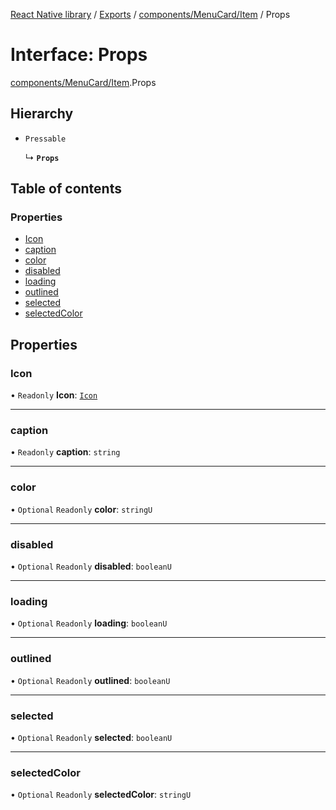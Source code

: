 [React Native library](../index.md) / [Exports](../modules.md) / [components/MenuCard/Item](../modules/components_MenuCard_Item.md) / Props

# Interface: Props

[components/MenuCard/Item](../modules/components_MenuCard_Item.md).Props

## Hierarchy

- `Pressable`

  ↳ **`Props`**

## Table of contents

### Properties

- [Icon](components_MenuCard_Item.Props.md#icon)
- [caption](components_MenuCard_Item.Props.md#caption)
- [color](components_MenuCard_Item.Props.md#color)
- [disabled](components_MenuCard_Item.Props.md#disabled)
- [loading](components_MenuCard_Item.Props.md#loading)
- [outlined](components_MenuCard_Item.Props.md#outlined)
- [selected](components_MenuCard_Item.Props.md#selected)
- [selectedColor](components_MenuCard_Item.Props.md#selectedcolor)

## Properties

### Icon

• `Readonly` **Icon**: [`Icon`](icons_icons_common_types.Icon.md)

___

### caption

• `Readonly` **caption**: `string`

___

### color

• `Optional` `Readonly` **color**: `stringU`

___

### disabled

• `Optional` `Readonly` **disabled**: `booleanU`

___

### loading

• `Optional` `Readonly` **loading**: `booleanU`

___

### outlined

• `Optional` `Readonly` **outlined**: `booleanU`

___

### selected

• `Optional` `Readonly` **selected**: `booleanU`

___

### selectedColor

• `Optional` `Readonly` **selectedColor**: `stringU`
